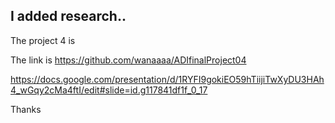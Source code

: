 ## I added research..
The project 4 is 

The link is <a href="https://github.com/wanaaaa/ADIfinalProject04">https://github.com/wanaaaa/ADIfinalProject04</a>


https://docs.google.com/presentation/d/1RYFI9gokiEO59hTiijiTwXyDU3HAh4_wGqy2cMa4ftI/edit#slide=id.g117841df1f_0_17


Thanks